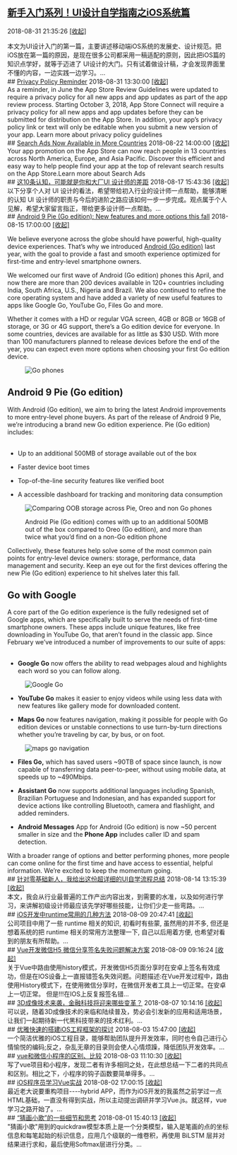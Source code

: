 ## <a href="http://mobile.51cto.com/hot-582570.htm" target="_blank">新手入门系列！UI设计自学指南之iOS系统篇</a>
2018-08-31 21:35:26   <a href="#" id="a_7848d255d48a11e98eb50242ac110002" onclick="onClickAction('2018-08','7848d255d48a11e98eb50242ac110002')">[收起]</a>
<div class="collector_content" id="div_7848d255d48a11e98eb50242ac110002" onclick="onClickAction('2018-08','7848d255d48a11e98eb50242ac110002')">
本文为UI设计入门的第一篇，主要讲述移动端iOS系统的发展史、设计规范。把iOS放在第一篇的原因，是现在很多公司都采用一稿适配的原则，因此把iOS篇的知识点学好，就等于迈进了 UI设计的大门。只有试着做设计稿，才会发现界面里不懂的内容，一边实践一边学习。...
</div>
<script src="../../collectorjs.js"></script>
<script>
window.onload=function(){
    let storage = window.localStorage;
    var local = JSON.parse(storage.getItem('month_2018-08'));
    if (local) {
        var div_list = document.getElementsByClassName("collector_content");
        for (i = 0; i < div_list.length; i++) {
            var item = div_list[i];
            var id = item.id.replace('div_', '');
            if(local.indexOf(id) > -1){
                var eObject = document.getElementById('div_'+id);
                var aObject = document.getElementById('a_'+id);
                eObject.style.display = 'none';
                aObject.innerHTML = '[展开]';
            }
        }
    }
}
</script>
## <a href="https://developer.apple.com/news/?id=08312018a" target="_blank">Privacy Policy Reminder</a>
2018-08-31 13:30:00   <a href="#" id="a_784b9f6bd48a11e98eb50242ac110002" onclick="onClickAction('2018-08','784b9f6bd48a11e98eb50242ac110002')">[收起]</a>
<div class="collector_content" id="div_784b9f6bd48a11e98eb50242ac110002" onclick="onClickAction('2018-08','784b9f6bd48a11e98eb50242ac110002')">
As a reminder, in June the App Store Review Guidelines were updated to require a privacy policy for all new apps and app updates as part of the app review process. Starting October 3, 2018, App Store Connect will require a privacy policy for all new apps and app updates before they can be submitted for distribution on the App Store. In addition, your app’s privacy policy link or text will only be editable when you submit a new version of your app. Learn more about privacy policy guidelines
</div>
<script src="../../collectorjs.js"></script>
<script>
window.onload=function(){
    let storage = window.localStorage;
    var local = JSON.parse(storage.getItem('month_2018-08'));
    if (local) {
        var div_list = document.getElementsByClassName("collector_content");
        for (i = 0; i < div_list.length; i++) {
            var item = div_list[i];
            var id = item.id.replace('div_', '');
            if(local.indexOf(id) > -1){
                var eObject = document.getElementById('div_'+id);
                var aObject = document.getElementById('a_'+id);
                eObject.style.display = 'none';
                aObject.innerHTML = '[展开]';
            }
        }
    }
}
</script>
## <a href="https://developer.apple.com/news/?id=08222018a" target="_blank">Search Ads Now Available in More Countries</a>
2018-08-22 14:00:00   <a href="#" id="a_784ba102d48a11e98eb50242ac110002" onclick="onClickAction('2018-08','784ba102d48a11e98eb50242ac110002')">[收起]</a>
<div class="collector_content" id="div_784ba102d48a11e98eb50242ac110002" onclick="onClickAction('2018-08','784ba102d48a11e98eb50242ac110002')">
Your app promotion on the App Store can now reach people in 13 countries across North America, Europe, and Asia Pacific. Discover this efficient and easy way to help people find your app at the top of relevant search results on the App Store.Learn more about Search Ads
</div>
<script src="../../collectorjs.js"></script>
<script>
window.onload=function(){
    let storage = window.localStorage;
    var local = JSON.parse(storage.getItem('month_2018-08'));
    if (local) {
        var div_list = document.getElementsByClassName("collector_content");
        for (i = 0; i < div_list.length; i++) {
            var item = div_list[i];
            var id = item.id.replace('div_', '');
            if(local.indexOf(id) > -1){
                var eObject = document.getElementById('div_'+id);
                var aObject = document.getElementById('a_'+id);
                eObject.style.display = 'none';
                aObject.innerHTML = '[展开]';
            }
        }
    }
}
</script>
## <a href="http://mobile.51cto.com/hot-581504.htm" target="_blank">这10条认知，可能就是你和大厂UI 设计师的差距</a>
2018-08-17 15:43:36   <a href="#" id="a_7848d380d48a11e98eb50242ac110002" onclick="onClickAction('2018-08','7848d380d48a11e98eb50242ac110002')">[收起]</a>
<div class="collector_content" id="div_7848d380d48a11e98eb50242ac110002" onclick="onClickAction('2018-08','7848d380d48a11e98eb50242ac110002')">
以下分享个人对 UI 设计的看法，希望带给初入行业的设计师一点帮助，能够清晰的认知 UI 设计师的职责与今后的进阶之路应该如何一步一步完成。观点属于个人见解，希望大家留言指正，带给更多设计师一点帮助。...
</div>
<script src="../../collectorjs.js"></script>
<script>
window.onload=function(){
    let storage = window.localStorage;
    var local = JSON.parse(storage.getItem('month_2018-08'));
    if (local) {
        var div_list = document.getElementsByClassName("collector_content");
        for (i = 0; i < div_list.length; i++) {
            var item = div_list[i];
            var id = item.id.replace('div_', '');
            if(local.indexOf(id) > -1){
                var eObject = document.getElementById('div_'+id);
                var aObject = document.getElementById('a_'+id);
                eObject.style.display = 'none';
                aObject.innerHTML = '[展开]';
            }
        }
    }
}
</script>
## <a href="https://www.blog.google/products/android/android-9-pie-go-edition-new-features-and-more-options-fall/" target="_blank">Android 9 Pie (Go edition): New features and more options this fall</a>
2018-08-15 17:00:00   <a href="#" id="a_e5e49afad77e11e9b14000163c8b9390" onclick="onClickAction('2018-08','e5e49afad77e11e9b14000163c8b9390')">[收起]</a>
<div class="collector_content" id="div_e5e49afad77e11e9b14000163c8b9390" onclick="onClickAction('2018-08','e5e49afad77e11e9b14000163c8b9390')">
<html><head></head><body><div class="block-paragraph"><div class="rich-text"><p>We believe everyone across the globe should have powerful, high-quality device experiences. That’s why we introduced <a href="https://www.android.com/versions/go-edition/">Android (Go edition)</a> last year, with the goal to provide a fast and smooth experience optimized for first-time and entry-level smartphone owners.</p><p>We welcomed our first wave of Android (Go edition) phones this April, and now there are more than 200 devices available in 120+ countries including India, South Africa, U.S., Nigeria and Brazil. We also continued to refine the core operating system and have added a variety of new useful features to apps like Google Go, YouTube Go, Files Go and more.</p><p>Whether it comes with a HD or regular VGA screen, 4GB or 8GB or 16GB of storage, or 3G or 4G support, there’s a Go edition device for everyone. In some countries, devices are available for as little as $30 USD. With more than 100 manufacturers planned to release devices before the end of the year, you can expect even more options when choosing your first Go edition device.</p></div></div><div class="block-image_full_width"><figure class="article-image--full article-module "><img alt="Go phones" src="https://storage.googleapis.com/gweb-uniblog-publish-prod/images/go-phones-v2.max-1000x1000.png"/></figure></div><div class="block-paragraph"><div class="rich-text"><h2>Android 9 Pie (Go edition)</h2><p>With Android (Go edition), we aim to bring the latest Android improvements to more entry-level phone buyers. As part of the release of Android 9 Pie, we’re introducing a brand new Go edition experience. Pie (Go edition) includes:<br/><br/></p><ul><li><p>Up to an additional 500MB of storage available out of the box</p></li><li><p>Faster device boot times</p></li><li><p>Top-of-the-line security features like verified boot</p></li><li><p>A accessible dashboard for tracking and monitoring data consumption</p></li></ul></div></div><div class="block-image_full_width"><div class="article-module h-c-page"><div class="h-c-grid"><figure class="article-image--large h-c-grid__col h-c-grid__col--6 h-c-grid__col--offset-3 "><img alt="Comparing OOB storage across Pie, Oreo and non Go phones" src="https://storage.googleapis.com/gweb-uniblog-publish-prod/images/OOB_app_update.max-1000x1000.png"/><figcaption class="article-image__caption "><div class="rich-text"><p>Android Pie (Go edition) comes with up to an additional 500MB out of the box compared to Oreo (Go edition), and more than twice what you’d find on a non-Go edition phone</p></div></figcaption></figure></div></div></div><div class="block-paragraph"><div class="rich-text"><p>Collectively, these features help solve some of the most common pain points for entry-level device owners: storage, performance, data management and security. Keep an eye out for the first devices offering the new Pie (Go edition) experience to hit shelves later this fall.</p><h2>Go with Google</h2><p>A core part of the Go edition experience is the fully redesigned set of Google apps, which are specifically built to serve the needs of first-time smartphone owners. These apps include unique features, like free downloading in YouTube Go, that aren’t found in the classic app. Since February we’ve introduced a number of improvements to our suite of apps: <br/><br/></p><ul><li><b>Google Go</b> now offers the ability to read webpages aloud and highlights each word so you can follow along.<br/></li></ul></div></div><div class="block-image_full_width"><div class="article-module h-c-page"><div class="h-c-grid"><figure class="article-image--medium h-c-grid__col h-c-grid__col--4 h-c-grid__col--offset-4 "><img alt="Google Go" src="https://storage.googleapis.com/gweb-uniblog-publish-prod/original_images/Android_Pie_Go.gif"/></figure></div></div></div><div class="block-paragraph"><div class="rich-text"><ul><li><p><b>YouTube Go</b> makes it easier to enjoy videos while using less data with new features like gallery mode for downloaded content.</p></li><li><p><b>Maps Go</b> now features navigation, making it possible for people with Go edition devices or unstable connections to use turn-by-turn directions whether you’re traveling by car, by bus, or on foot.</p></li></ul></div></div><div class="block-image_full_width"><div class="article-module h-c-page"><div class="h-c-grid"><figure class="article-image--medium h-c-grid__col h-c-grid__col--4 h-c-grid__col--offset-4 "><img alt="maps go navigation" src="https://storage.googleapis.com/gweb-uniblog-publish-prod/original_images/fp3_13.gif"/></figure></div></div></div><div class="block-paragraph"><div class="rich-text"><ul><li><p><b>Files Go,</b> which has saved users ~90TB of space since launch, is now capable of transferring data peer-to-peer, without using mobile data, at speeds up to ~490Mbips.</p></li><li><p><b>Assistant Go</b> now supports additional languages including Spanish, Brazilian Portuguese and Indonesian, and has expanded support for device actions like controlling Bluetooth, camera and flashlight, and added reminders.</p></li></ul><ul><li><p><b>Android Messages</b> App for Android (Go edition) is now ~50 percent smaller in size and the <b>Phone App</b> includes caller ID and spam detection.</p></li></ul>With a broader range of options and better performing phones, more people can come online for the first time and have access to essential, helpful information. We’re excited to keep the momentum going.<br/></div></div></body></html>
</div>
<script src="../../collectorjs.js"></script>
<script>
window.onload=function(){
    let storage = window.localStorage;
    var local = JSON.parse(storage.getItem('month_2018-08'));
    if (local) {
        var div_list = document.getElementsByClassName("collector_content");
        for (i = 0; i < div_list.length; i++) {
            var item = div_list[i];
            var id = item.id.replace('div_', '');
            if(local.indexOf(id) > -1){
                var eObject = document.getElementById('div_'+id);
                var aObject = document.getElementById('a_'+id);
                eObject.style.display = 'none';
                aObject.innerHTML = '[展开]';
            }
        }
    }
}
</script>
## <a href="http://mobile.51cto.com/hot-581204.htm" target="_blank">针对零基础新人，我给出这份超详细的UI自学流程总结</a>
2018-08-14 13:15:39   <a href="#" id="a_7848d5b1d48a11e98eb50242ac110002" onclick="onClickAction('2018-08','7848d5b1d48a11e98eb50242ac110002')">[收起]</a>
<div class="collector_content" id="div_7848d5b1d48a11e98eb50242ac110002" onclick="onClickAction('2018-08','7848d5b1d48a11e98eb50242ac110002')">
本文，我会从行业最普遍的工作产出内容出发，到需要的水准，以及如何进行学习，来讲解初级设计师最应该先学好哪些技能，让你们少走一些弯路。...
</div>
<script src="../../collectorjs.js"></script>
<script>
window.onload=function(){
    let storage = window.localStorage;
    var local = JSON.parse(storage.getItem('month_2018-08'));
    if (local) {
        var div_list = document.getElementsByClassName("collector_content");
        for (i = 0; i < div_list.length; i++) {
            var item = div_list[i];
            var id = item.id.replace('div_', '');
            if(local.indexOf(id) > -1){
                var eObject = document.getElementById('div_'+id);
                var aObject = document.getElementById('a_'+id);
                eObject.style.display = 'none';
                aObject.innerHTML = '[展开]';
            }
        }
    }
}
</script>
## <a href="http://mobile.51cto.com/hot-580969.htm" target="_blank">iOS开发中runtime常用的几种方法</a>
2018-08-09 20:47:41   <a href="#" id="a_7848d6bfd48a11e98eb50242ac110002" onclick="onClickAction('2018-08','7848d6bfd48a11e98eb50242ac110002')">[收起]</a>
<div class="collector_content" id="div_7848d6bfd48a11e98eb50242ac110002" onclick="onClickAction('2018-08','7848d6bfd48a11e98eb50242ac110002')">
公司项目中用了一些 runtime 相关的知识, 初看时有些蒙, 虽然用的并不多, 但还是想着系统的把 runtime 相关的常用方法整理一下, 自己以后用着方便, 也希望对看到的朋友有所帮助。...
</div>
<script src="../../collectorjs.js"></script>
<script>
window.onload=function(){
    let storage = window.localStorage;
    var local = JSON.parse(storage.getItem('month_2018-08'));
    if (local) {
        var div_list = document.getElementsByClassName("collector_content");
        for (i = 0; i < div_list.length; i++) {
            var item = div_list[i];
            var id = item.id.replace('div_', '');
            if(local.indexOf(id) > -1){
                var eObject = document.getElementById('div_'+id);
                var aObject = document.getElementById('a_'+id);
                eObject.style.display = 'none';
                aObject.innerHTML = '[展开]';
            }
        }
    }
}
</script>
## <a href="http://mobile.51cto.com/hot-580889.htm" target="_blank">Vue开发微信H5 微信分享签名失败问题解决方案</a>
2018-08-09 09:16:24   <a href="#" id="a_7848d8c3d48a11e98eb50242ac110002" onclick="onClickAction('2018-08','7848d8c3d48a11e98eb50242ac110002')">[收起]</a>
<div class="collector_content" id="div_7848d8c3d48a11e98eb50242ac110002" onclick="onClickAction('2018-08','7848d8c3d48a11e98eb50242ac110002')">
关于Vue中路由使用history模式，开发微信H5页面分享时在安卓上签名有效成功，但是在IOS设备上一直报错签名失效问题。问题描述:在Vue开发过程中，路由使用History模式下，在使用微信分享时，在微信开发者工具上一切正常。在安卓上一切正常。 但是!!!在IOS上反复报签名错...
</div>
<script src="../../collectorjs.js"></script>
<script>
window.onload=function(){
    let storage = window.localStorage;
    var local = JSON.parse(storage.getItem('month_2018-08'));
    if (local) {
        var div_list = document.getElementsByClassName("collector_content");
        for (i = 0; i < div_list.length; i++) {
            var item = div_list[i];
            var id = item.id.replace('div_', '');
            if(local.indexOf(id) > -1){
                var eObject = document.getElementById('div_'+id);
                var aObject = document.getElementById('a_'+id);
                eObject.style.display = 'none';
                aObject.innerHTML = '[展开]';
            }
        }
    }
}
</script>
## <a href="http://mobile.51cto.com/hot-580724.htm" target="_blank">3D成像技术来袭，金融科技将迎来哪些变革？</a>
2018-08-07 10:14:16   <a href="#" id="a_7848da3bd48a11e98eb50242ac110002" onclick="onClickAction('2018-08','7848da3bd48a11e98eb50242ac110002')">[收起]</a>
<div class="collector_content" id="div_7848da3bd48a11e98eb50242ac110002" onclick="onClickAction('2018-08','7848da3bd48a11e98eb50242ac110002')">
可以说，随着3D成像技术的来临和陆续普及，势必会引发新的应用和适用场景，让我们一起期待新一代黑科技带来的技术红利。...
</div>
<script src="../../collectorjs.js"></script>
<script>
window.onload=function(){
    let storage = window.localStorage;
    var local = JSON.parse(storage.getItem('month_2018-08'));
    if (local) {
        var div_list = document.getElementsByClassName("collector_content");
        for (i = 0; i < div_list.length; i++) {
            var item = div_list[i];
            var id = item.id.replace('div_', '');
            if(local.indexOf(id) > -1){
                var eObject = document.getElementById('div_'+id);
                var aObject = document.getElementById('a_'+id);
                eObject.style.display = 'none';
                aObject.innerHTML = '[展开]';
            }
        }
    }
}
</script>
## <a href="http://mobile.51cto.com/hot-580399.htm" target="_blank">优雅快速的搭建iOS工程框架的探讨</a>
2018-08-03 15:47:00   <a href="#" id="a_7848dc70d48a11e98eb50242ac110002" onclick="onClickAction('2018-08','7848dc70d48a11e98eb50242ac110002')">[收起]</a>
<div class="collector_content" id="div_7848dc70d48a11e98eb50242ac110002" onclick="onClickAction('2018-08','7848dc70d48a11e98eb50242ac110002')">
一个简洁优雅的iOS工程目录，能够帮助团队提升开发效率，同时也令自己进行心情愉悦的编码;反之，杂乱无章的目录则会使人心情烦躁，降低团队开发效率。...
</div>
<script src="../../collectorjs.js"></script>
<script>
window.onload=function(){
    let storage = window.localStorage;
    var local = JSON.parse(storage.getItem('month_2018-08'));
    if (local) {
        var div_list = document.getElementsByClassName("collector_content");
        for (i = 0; i < div_list.length; i++) {
            var item = div_list[i];
            var id = item.id.replace('div_', '');
            if(local.indexOf(id) > -1){
                var eObject = document.getElementById('div_'+id);
                var aObject = document.getElementById('a_'+id);
                eObject.style.display = 'none';
                aObject.innerHTML = '[展开]';
            }
        }
    }
}
</script>
## <a href="http://developer.51cto.com/art/201808/580362.htm" target="_blank">vue和微信小程序的区别、比较</a>
2018-08-03 11:10:30   <a href="#" id="a_7848dd85d48a11e98eb50242ac110002" onclick="onClickAction('2018-08','7848dd85d48a11e98eb50242ac110002')">[收起]</a>
<div class="collector_content" id="div_7848dd85d48a11e98eb50242ac110002" onclick="onClickAction('2018-08','7848dd85d48a11e98eb50242ac110002')">
写了vue项目和小程序，发现二者有许多相同之处，在此想总结一下二者的共同点和区别。相比之下，小程序的钩子函数要简单得多。...
</div>
<script src="../../collectorjs.js"></script>
<script>
window.onload=function(){
    let storage = window.localStorage;
    var local = JSON.parse(storage.getItem('month_2018-08'));
    if (local) {
        var div_list = document.getElementsByClassName("collector_content");
        for (i = 0; i < div_list.length; i++) {
            var item = div_list[i];
            var id = item.id.replace('div_', '');
            if(local.indexOf(id) > -1){
                var eObject = document.getElementById('div_'+id);
                var aObject = document.getElementById('a_'+id);
                eObject.style.display = 'none';
                aObject.innerHTML = '[展开]';
            }
        }
    }
}
</script>
## <a href="http://mobile.51cto.com/hot-580320.htm" target="_blank">iOS程序员学习Vue实战</a>
2018-08-02 17:00:15   <a href="#" id="a_7848df99d48a11e98eb50242ac110002" onclick="onClickAction('2018-08','7848df99d48a11e98eb50242ac110002')">[收起]</a>
<div class="collector_content" id="div_7848df99d48a11e98eb50242ac110002" onclick="onClickAction('2018-08','7848df99d48a11e98eb50242ac110002')">
最近老大说要重构项目----hybrid APP，而作为iOS开发的我虽然之前学过一点HTML基础，一直没有得到实战，所以主动提出调研并学习Vue.js。就这样，vue学习之路开始了。...
</div>
<script src="../../collectorjs.js"></script>
<script>
window.onload=function(){
    let storage = window.localStorage;
    var local = JSON.parse(storage.getItem('month_2018-08'));
    if (local) {
        var div_list = document.getElementsByClassName("collector_content");
        for (i = 0; i < div_list.length; i++) {
            var item = div_list[i];
            var id = item.id.replace('div_', '');
            if(local.indexOf(id) > -1){
                var eObject = document.getElementById('div_'+id);
                var aObject = document.getElementById('a_'+id);
                eObject.style.display = 'none';
                aObject.innerHTML = '[展开]';
            }
        }
    }
}
</script>
## <a href="http://mobile.51cto.com/hot-580201.htm" target="_blank">“猜画小歌”的一些细节和思考</a>
2018-08-01 15:40:13   <a href="#" id="a_7848e0aed48a11e98eb50242ac110002" onclick="onClickAction('2018-08','7848e0aed48a11e98eb50242ac110002')">[收起]</a>
<div class="collector_content" id="div_7848e0aed48a11e98eb50242ac110002" onclick="onClickAction('2018-08','7848e0aed48a11e98eb50242ac110002')">
"猜画小歌"用到的quickdraw模型本质上是一个分类模型，输入是笔画的点的坐标信息和每笔起始的标识信息，应用几个级联的一维卷积，再使用 BiLSTM 层并对结果进行求和，最后使用Softmax层进行分类。...
</div>
<script src="../../collectorjs.js"></script>
<script>
window.onload=function(){
    let storage = window.localStorage;
    var local = JSON.parse(storage.getItem('month_2018-08'));
    if (local) {
        var div_list = document.getElementsByClassName("collector_content");
        for (i = 0; i < div_list.length; i++) {
            var item = div_list[i];
            var id = item.id.replace('div_', '');
            if(local.indexOf(id) > -1){
                var eObject = document.getElementById('div_'+id);
                var aObject = document.getElementById('a_'+id);
                eObject.style.display = 'none';
                aObject.innerHTML = '[展开]';
            }
        }
    }
}
</script>
